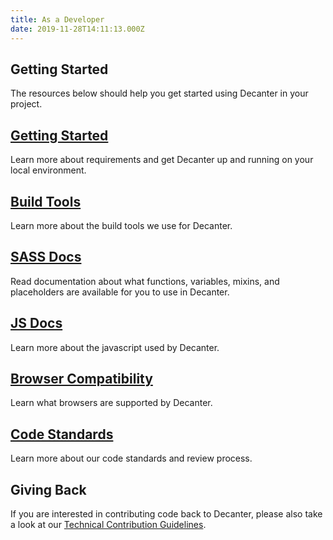 ```yaml
---
title: As a Developer
date: 2019-11-28T14:11:13.000Z
---
```

## Getting Started

The resources below should help you get started using Decanter in your project.

## [Getting Started](/page/use-decanter-as-a-developer-installation/)
Learn more about requirements and get Decanter up and running on your local environment.

## [Build Tools](/page/use-decanter-as-a-developer-build-tools/)
Learn more about the build tools we use for Decanter.

## [SASS Docs](/docs/scss/index.html)
Read documentation about what functions, variables, mixins, and placeholders are available for you to use in Decanter.

## [JS Docs](/docs/js/index.html)
Learn more about the javascript used by Decanter.

## [Browser Compatibility](/page/use-decanter-as-a-developer-browser-compatibility/)
Learn what browsers are supported by Decanter.

## [Code Standards](/page/use-decanter-as-a-developer-code-standards/)
Learn more about our code standards and review process.


## Giving Back

If you are interested in contributing code back to Decanter, please also take a look at our [Technical Contribution Guidelines](/page/about-contributing/).
